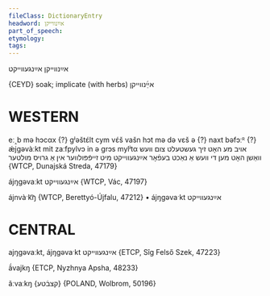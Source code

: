 ```yaml
---
fileClass: DictionaryEntry
headword: אײַנווייקן
part_of_speech: 
etymology: 
tags: 
---
```

אײַנווייקן
אײַנגעווייקט

{CEYD}
soak; implicate (with herbs) אײַ֜נווייקן

WESTERN
========

eː˰b mə hɔcαx {?} gʲəštɛ́lt cym vɛ́š vašn hɔt mə də vɛš ə {?} naxt bəfɔːᴿ {?} ǽjgəvàːkt mit zaːfpylvɔ in ə grɔs mylʲtα אויב מע האָט זיך געשטעלט צום וועש וואַשן האָט מען די וועש אַ נאַכט בעפֿאָר אײַנגעווייקט מיט זייפֿפּולווער אין אַ גרויס מולטער {WTCP, Dunajská Streda, 47179}

ájŋgəvaːkt אײַנגעווייקט {WTCP, Vác, 47197}

ájnvàˑk͡ŋ {WTCP, Berettyó-Újfalu, 47212}
	•	ájŋgəvaˑkt אײַנגעווייקט

CENTRAL
========

ajŋgəvaːkt, ájŋgəvaˑkt אײַנגעווייקט {ETCP, Sîg Felső Szek, 47223}

ã́vajkŋ {ETCP, Nyzhnya Apsha, 48233}

ãːvaːkŋ {קצבֿטע} {POLAND, Wolbrom, 50196}